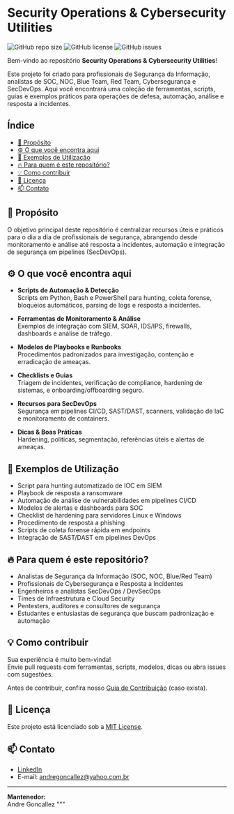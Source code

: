 # Security Operations & Cybersecurity Utilities

![GitHub repo size](https://img.shields.io/github/repo-size/andreGoncallez/security-operations)
![GitHub license](https://img.shields.io/github/license/andreGoncallez/security-operations)
![GitHub issues](https://img.shields.io/github/issues/andreGoncallez/security-operations)

Bem-vindo ao repositório **Security Operations & Cybersecurity Utilities**!

Este projeto foi criado para profissionais de Segurança da Informação, analistas de SOC, NOC, Blue Team, Red Team, Cybersegurança e SecDevOps. Aqui você encontrará uma coleção de ferramentas, scripts, guias e exemplos práticos para operações de defesa, automação, análise e resposta a incidentes.

## Índice

- [🚀 Propósito](#-propósito)  
- [⚙️ O que você encontra aqui](#-o-que-você-encontra-aqui)  
- [🧰 Exemplos de Utilização](#-exemplos-de-utilização)  
- [🔥 Para quem é este repositório?](#-para-quem-é-este-repositório)  
- [💡 Como contribuir](#-como-contribuir)  
- [📝 Licença](#-licença)  
- [📫 Contato](#-contato)

## 🚀 Propósito

O objetivo principal deste repositório é centralizar recursos úteis e práticos para o dia a dia de profissionais de segurança, abrangendo desde monitoramento e análise até resposta a incidentes, automação e integração de segurança em pipelines (SecDevOps).

## ⚙️ O que você encontra aqui

- **Scripts de Automação & Detecção**  
  Scripts em Python, Bash e PowerShell para hunting, coleta forense, bloqueios automáticos, parsing de logs e resposta a incidentes.

- **Ferramentas de Monitoramento & Análise**  
  Exemplos de integração com SIEM, SOAR, IDS/IPS, firewalls, dashboards e análise de tráfego.

- **Modelos de Playbooks e Runbooks**  
  Procedimentos padronizados para investigação, contenção e erradicação de ameaças.

- **Checklists e Guias**  
  Triagem de incidentes, verificação de compliance, hardening de sistemas, e onboarding/offboarding seguro.

- **Recursos para SecDevOps**  
  Segurança em pipelines CI/CD, SAST/DAST, scanners, validação de IaC e monitoramento de containers.

- **Dicas & Boas Práticas**  
  Hardening, políticas, segmentação, referências úteis e alertas de ameaças.

## 🧰 Exemplos de Utilização

- Script para hunting automatizado de IOC em SIEM  
- Playbook de resposta a ransomware  
- Automação de análise de vulnerabilidades em pipelines CI/CD  
- Modelos de alertas e dashboards para SOC  
- Checklist de hardening para servidores Linux e Windows  
- Procedimento de resposta a phishing  
- Scripts de coleta forense rápida em endpoints  
- Integração de SAST/DAST em pipelines DevOps

## 🔥 Para quem é este repositório?

- Analistas de Segurança da Informação (SOC, NOC, Blue/Red Team)  
- Profissionais de Cybersegurança e Resposta a Incidentes  
- Engenheiros e analistas SecDevOps / DevSecOps  
- Times de Infraestrutura e Cloud Security  
- Pentesters, auditores e consultores de segurança  
- Estudantes e entusiastas de segurança que buscam padronização e automação

## 💡 Como contribuir

Sua experiência é muito bem-vinda!  
Envie pull requests com ferramentas, scripts, modelos, dicas ou abra issues com sugestões.

Antes de contribuir, confira nosso [Guia de Contribuição](CONTRIBUTING.md) (caso exista).

## 📝 Licença

Este projeto está licenciado sob a [MIT License](LICENSE).

## 📫 Contato

- [LinkedIn](https://www.linkedin.com/in/andregoncallez)  
- E-mail: andregoncallez@yahoo.com.br

---

**Mantenedor:**  
Andre Goncallez
"""
